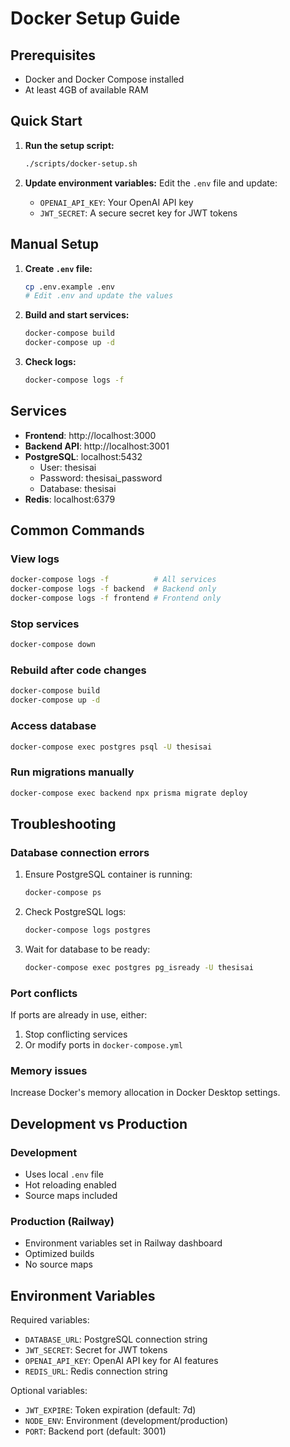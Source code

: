 # Docker Setup Guide

## Prerequisites
- Docker and Docker Compose installed
- At least 4GB of available RAM

## Quick Start

1. **Run the setup script:**
   ```bash
   ./scripts/docker-setup.sh
   ```

2. **Update environment variables:**
   Edit the `.env` file and update:
   - `OPENAI_API_KEY`: Your OpenAI API key
   - `JWT_SECRET`: A secure secret key for JWT tokens

## Manual Setup

1. **Create `.env` file:**
   ```bash
   cp .env.example .env
   # Edit .env and update the values
   ```

2. **Build and start services:**
   ```bash
   docker-compose build
   docker-compose up -d
   ```

3. **Check logs:**
   ```bash
   docker-compose logs -f
   ```

## Services

- **Frontend**: http://localhost:3000
- **Backend API**: http://localhost:3001
- **PostgreSQL**: localhost:5432
  - User: thesisai
  - Password: thesisai_password
  - Database: thesisai
- **Redis**: localhost:6379

## Common Commands

### View logs
```bash
docker-compose logs -f          # All services
docker-compose logs -f backend  # Backend only
docker-compose logs -f frontend # Frontend only
```

### Stop services
```bash
docker-compose down
```

### Rebuild after code changes
```bash
docker-compose build
docker-compose up -d
```

### Access database
```bash
docker-compose exec postgres psql -U thesisai
```

### Run migrations manually
```bash
docker-compose exec backend npx prisma migrate deploy
```

## Troubleshooting

### Database connection errors
1. Ensure PostgreSQL container is running:
   ```bash
   docker-compose ps
   ```

2. Check PostgreSQL logs:
   ```bash
   docker-compose logs postgres
   ```

3. Wait for database to be ready:
   ```bash
   docker-compose exec postgres pg_isready -U thesisai
   ```

### Port conflicts
If ports are already in use, either:
1. Stop conflicting services
2. Or modify ports in `docker-compose.yml`

### Memory issues
Increase Docker's memory allocation in Docker Desktop settings.

## Development vs Production

### Development
- Uses local `.env` file
- Hot reloading enabled
- Source maps included

### Production (Railway)
- Environment variables set in Railway dashboard
- Optimized builds
- No source maps

## Environment Variables

Required variables:
- `DATABASE_URL`: PostgreSQL connection string
- `JWT_SECRET`: Secret for JWT tokens
- `OPENAI_API_KEY`: OpenAI API key for AI features
- `REDIS_URL`: Redis connection string

Optional variables:
- `JWT_EXPIRE`: Token expiration (default: 7d)
- `NODE_ENV`: Environment (development/production)
- `PORT`: Backend port (default: 3001)